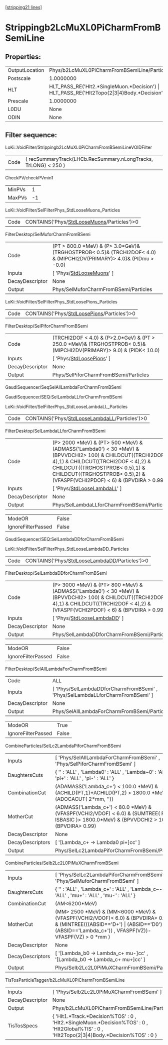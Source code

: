 [[stripping21 lines]](./stripping21-index)

# Strippingb2LcMuXL0PiCharmFromBSemiLine

## Properties:

|                |                                                                                                |
|----------------|------------------------------------------------------------------------------------------------|
| OutputLocation | Phys/b2LcMuXL0PiCharmFromBSemiLine/Particles                                                   |
| Postscale      | 1.0000000                                                                                      |
| HLT            | HLT_PASS_RE('Hlt2.\*SingleMuon.\*Decision') \| HLT_PASS_RE('Hlt2Topo(2\|3\|4)Body.\*Decision') |
| Prescale       | 1.0000000                                                                                      |
| L0DU           | None                                                                                           |
| ODIN           | None                                                                                           |

## Filter sequence:

LoKi::VoidFilter/Strippingb2LcMuXL0PiCharmFromBSemiLineVOIDFilter

|      |                                                                 |
|------|-----------------------------------------------------------------|
| Code | ( recSummaryTrack(LHCb.RecSummary.nLongTracks, TrLONG) \< 250 ) |

CheckPV/checkPVmin1

|        |     |
|--------|-----|
| MinPVs | 1   |
| MaxPVs | -1  |

LoKi::VoidFilter/SelFilterPhys_StdLooseMuons_Particles

|      |                                                                                            |
|------|--------------------------------------------------------------------------------------------|
| Code | CONTAINS('Phys/[StdLooseMuons](./stripping21-commonparticles-stdloosemuons)/Particles')\>0 |

FilterDesktop/SelMuforCharmFromBSemi

|                 |                                                                                                                            |
|-----------------|----------------------------------------------------------------------------------------------------------------------------|
| Code            | (PT \> 800.0 \*MeV) & (P\> 3.0\*GeV)& (TRGHOSTPROB\< 0.5)& (TRCHI2DOF\< 4.0) & (MIPCHI2DV(PRIMARY)\> 4.0)& (PIDmu \> -0.0) |
| Inputs          | [ 'Phys/[StdLooseMuons](./stripping21-commonparticles-stdloosemuons)' ]                                                  |
| DecayDescriptor | None                                                                                                                       |
| Output          | Phys/SelMuforCharmFromBSemi/Particles                                                                                      |

LoKi::VoidFilter/SelFilterPhys_StdLoosePions_Particles

|      |                                                                                            |
|------|--------------------------------------------------------------------------------------------|
| Code | CONTAINS('Phys/[StdLoosePions](./stripping21-commonparticles-stdloosepions)/Particles')\>0 |

FilterDesktop/SelPiforCharmFromBSemi

|                 |                                                                                                                           |
|-----------------|---------------------------------------------------------------------------------------------------------------------------|
| Code            | (TRCHI2DOF \< 4.0) & (P\>2.0\*GeV) & (PT \> 250.0 \*MeV)& (TRGHOSTPROB\< 0.5)& (MIPCHI2DV(PRIMARY)\> 9.0) & (PIDK\< 10.0) |
| Inputs          | [ 'Phys/[StdLoosePions](./stripping21-commonparticles-stdloosepions)' ]                                                 |
| DecayDescriptor | None                                                                                                                      |
| Output          | Phys/SelPiforCharmFromBSemi/Particles                                                                                     |

GaudiSequencer/SeqSelAllLambdaForCharmFromBSemi

GaudiSequencer/SEQ:SelLambdaLLforCharmFromBSemi

LoKi::VoidFilter/SelFilterPhys_StdLooseLambdaLL_Particles

|      |                                                                                                  |
|------|--------------------------------------------------------------------------------------------------|
| Code | CONTAINS('Phys/[StdLooseLambdaLL](./stripping21-commonparticles-stdlooselambdall)/Particles')\>0 |

FilterDesktop/SelLambdaLLforCharmFromBSemi

|                 |                                                                                                                                                                                                                                                                             |
|-----------------|-----------------------------------------------------------------------------------------------------------------------------------------------------------------------------------------------------------------------------------------------------------------------------|
| Code            | (P\> 2000 \*MeV) & (PT\> 500 \*MeV) & (ADMASS('Lambda0') \< 30 \*MeV) & (BPVVDCHI2\> 100) & CHILDCUT((TRCHI2DOF \< 4),1) & CHILDCUT((TRCHI2DOF \< 4),2) & CHILDCUT((TRGHOSTPROB\< 0.5),1) & CHILDCUT((TRGHOSTPROB\< 0.5),2) & (VFASPF(VCHI2PDOF) \< 6) & (BPVDIRA \> 0.99 ) |
| Inputs          | [ 'Phys/[StdLooseLambdaLL](./stripping21-commonparticles-stdlooselambdall)' ]                                                                                                                                                                                             |
| DecayDescriptor | None                                                                                                                                                                                                                                                                        |
| Output          | Phys/SelLambdaLLforCharmFromBSemi/Particles                                                                                                                                                                                                                                 |

|                    |       |
|--------------------|-------|
| ModeOR             | False |
| IgnoreFilterPassed | False |

GaudiSequencer/SEQ:SelLambdaDDforCharmFromBSemi

LoKi::VoidFilter/SelFilterPhys_StdLooseLambdaDD_Particles

|      |                                                                                                  |
|------|--------------------------------------------------------------------------------------------------|
| Code | CONTAINS('Phys/[StdLooseLambdaDD](./stripping21-commonparticles-stdlooselambdadd)/Particles')\>0 |

FilterDesktop/SelLambdaDDforCharmFromBSemi

|                 |                                                                                                                                                                                                         |
|-----------------|---------------------------------------------------------------------------------------------------------------------------------------------------------------------------------------------------------|
| Code            | (P\> 3000 \*MeV) & (PT\> 800 \*MeV) & (ADMASS('Lambda0') \< 30 \*MeV) & (BPVVDCHI2\> 100) & CHILDCUT((TRCHI2DOF \< 4),1) & CHILDCUT((TRCHI2DOF \< 4),2) & (VFASPF(VCHI2PDOF) \< 6) & (BPVDIRA \> 0.99 ) |
| Inputs          | [ 'Phys/[StdLooseLambdaDD](./stripping21-commonparticles-stdlooselambdadd)' ]                                                                                                                         |
| DecayDescriptor | None                                                                                                                                                                                                    |
| Output          | Phys/SelLambdaDDforCharmFromBSemi/Particles                                                                                                                                                             |

|                    |       |
|--------------------|-------|
| ModeOR             | False |
| IgnoreFilterPassed | False |

FilterDesktop/SelAllLambdaForCharmFromBSemi

|                 |                                                                                 |
|-----------------|---------------------------------------------------------------------------------|
| Code            | ALL                                                                             |
| Inputs          | [ 'Phys/SelLambdaDDforCharmFromBSemi' , 'Phys/SelLambdaLLforCharmFromBSemi' ] |
| DecayDescriptor | None                                                                            |
| Output          | Phys/SelAllLambdaForCharmFromBSemi/Particles                                    |

|                    |       |
|--------------------|-------|
| ModeOR             | True  |
| IgnoreFilterPassed | False |

CombineParticles/SelLc2LambdaPiforCharmFromBSemi

|                  |                                                                                                                                                      |
|------------------|------------------------------------------------------------------------------------------------------------------------------------------------------|
| Inputs           | [ 'Phys/SelAllLambdaForCharmFromBSemi' , 'Phys/SelPiforCharmFromBSemi' ]                                                                           |
| DaughtersCuts    | { '' : 'ALL' , 'Lambda0' : 'ALL' , 'Lambda~0' : 'ALL' , 'pi+' : 'ALL' , 'pi-' : 'ALL' }                                                              |
| CombinationCut   | (ADAMASS('Lambda_c+') \< 100.0 \*MeV) & (ACHILD(PT,1)+ACHILD(PT,2) \> 1800.0 \*MeV) & (ADOCACUT( 2\*mm, ''))                                         |
| MotherCut        | (ADMASS('Lambda_c+') \< 80.0 \*MeV) & (VFASPF(VCHI2/VDOF) \< 6.0) & (SUMTREE( PT, ISBASIC )\> 1800.0\*MeV) & (BPVVDCHI2 \> 100.0) & (BPVDIRA\> 0.99) |
| DecayDescriptor  | None                                                                                                                                                 |
| DecayDescriptors | [ '[Lambda_c+ -\> Lambda0 pi+]cc' ]                                                                                                              |
| Output           | Phys/SelLc2LambdaPiforCharmFromBSemi/Particles                                                                                                       |

CombineParticles/Selb2Lc2L0PiMuXCharmFromBSemi

|                  |                                                                                                                                                                                                |
|------------------|------------------------------------------------------------------------------------------------------------------------------------------------------------------------------------------------|
| Inputs           | [ 'Phys/SelLc2LambdaPiforCharmFromBSemi' , 'Phys/SelMuforCharmFromBSemi' ]                                                                                                                   |
| DaughtersCuts    | { '' : 'ALL' , 'Lambda_c+' : 'ALL' , 'Lambda_c~-' : 'ALL' , 'mu+' : 'ALL' , 'mu-' : 'ALL' }                                                                                                    |
| CombinationCut   | (AM\<6200\*MeV)                                                                                                                                                                                |
| MotherCut        | (MM\> 2500 \*MeV) & (MM\<6000 \*MeV) & (VFASPF(VCHI2/VDOF)\< 6.0) & (BPVDIRA\> 0.999) & (MINTREE(((ABSID=='D+') \| (ABSID=='D0') \| (ABSID=='Lambda_c+')) , VFASPF(VZ))-VFASPF(VZ) \> 0 \*mm ) |
| DecayDescriptor  | None                                                                                                                                                                                           |
| DecayDescriptors | [ '[Lambda_b0 -\> Lambda_c+ mu-]cc' , '[Lambda_b0 -\> Lambda_c+ mu+]cc' ]                                                                                                                |
| Output           | Phys/Selb2Lc2L0PiMuXCharmFromBSemi/Particles                                                                                                                                                   |

TisTosParticleTagger/b2LcMuXL0PiCharmFromBSemiLine

|                 |                                                                                                                                                    |
|-----------------|----------------------------------------------------------------------------------------------------------------------------------------------------|
| Inputs          | [ 'Phys/Selb2Lc2L0PiMuXCharmFromBSemi' ]                                                                                                         |
| DecayDescriptor | None                                                                                                                                               |
| Output          | Phys/b2LcMuXL0PiCharmFromBSemiLine/Particles                                                                                                       |
| TisTosSpecs     | { 'Hlt1.\*Track.\*Decision%TOS' : 0 , 'Hlt2.\*SingleMuon.\*Decision%TOS' : 0 , 'Hlt2Global%TIS' : 0 , 'Hlt2Topo(2\|3\|4)Body.\*Decision%TOS' : 0 } |
